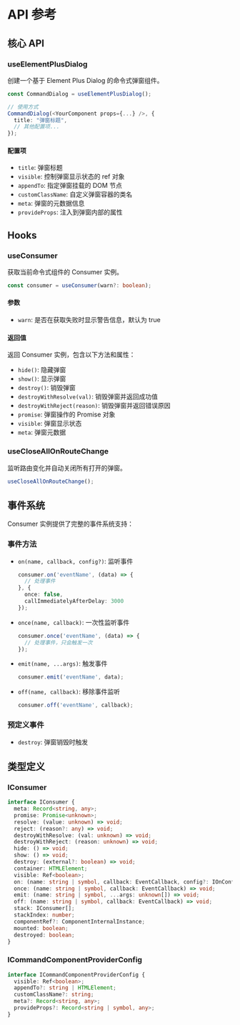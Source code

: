 # API 参考

## 核心 API

### useElementPlusDialog

创建一个基于 Element Plus Dialog 的命令式弹窗组件。

```typescript
const CommandDialog = useElementPlusDialog();

// 使用方式
CommandDialog(<YourComponent props={...} />, {
  title: "弹窗标题",
  // 其他配置项...
});
```

#### 配置项

- `title`: 弹窗标题
- `visible`: 控制弹窗显示状态的 ref 对象
- `appendTo`: 指定弹窗挂载的 DOM 节点
- `customClassName`: 自定义弹窗容器的类名
- `meta`: 弹窗的元数据信息
- `provideProps`: 注入到弹窗内部的属性

## Hooks

### useConsumer

获取当前命令式组件的 Consumer 实例。

```typescript
const consumer = useConsumer(warn?: boolean);
```

#### 参数

- `warn`: 是否在获取失败时显示警告信息，默认为 true

#### 返回值

返回 Consumer 实例，包含以下方法和属性：

- `hide()`: 隐藏弹窗
- `show()`: 显示弹窗
- `destroy()`: 销毁弹窗
- `destroyWithResolve(val)`: 销毁弹窗并返回成功值
- `destroyWithReject(reason)`: 销毁弹窗并返回错误原因
- `promise`: 弹窗操作的 Promise 对象
- `visible`: 弹窗显示状态
- `meta`: 弹窗元数据

### useCloseAllOnRouteChange

监听路由变化并自动关闭所有打开的弹窗。

```typescript
useCloseAllOnRouteChange();
```

## 事件系统

Consumer 实例提供了完整的事件系统支持：

### 事件方法

- `on(name, callback, config?)`: 监听事件
  ```typescript
  consumer.on('eventName', (data) => {
    // 处理事件
  }, {
    once: false,
    callImmediatelyAfterDelay: 3000
  });
  ```

- `once(name, callback)`: 一次性监听事件
  ```typescript
  consumer.once('eventName', (data) => {
    // 处理事件，只会触发一次
  });
  ```

- `emit(name, ...args)`: 触发事件
  ```typescript
  consumer.emit('eventName', data);
  ```

- `off(name, callback)`: 移除事件监听
  ```typescript
  consumer.off('eventName', callback);
  ```

### 预定义事件

- `destroy`: 弹窗销毁时触发

## 类型定义

### IConsumer

```typescript
interface IConsumer {
  meta: Record<string, any>;
  promise: Promise<unknown>;
  resolve: (value: unknown) => void;
  reject: (reason?: any) => void;
  destroyWithResolve: (val: unknown) => void;
  destroyWithReject: (reason: unknown) => void;
  hide: () => void;
  show: () => void;
  destroy: (external?: boolean) => void;
  container: HTMLElement;
  visible: Ref<boolean>;
  on: (name: string | symbol, callback: EventCallback, config?: IOnConfig) => void;
  once: (name: string | symbol, callback: EventCallback) => void;
  emit: (name: string | symbol, ...args: unknown[]) => void;
  off: (name: string | symbol, callback: EventCallback) => void;
  stack: IConsumer[];
  stackIndex: number;
  componentRef?: ComponentInternalInstance;
  mounted: boolean;
  destroyed: boolean;
}
```

### ICommandComponentProviderConfig

```typescript
interface ICommandComponentProviderConfig {
  visible: Ref<boolean>;
  appendTo?: string | HTMLElement;
  customClassName?: string;
  meta?: Record<string, any>;
  provideProps?: Record<string | symbol, any>;
}
